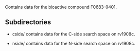Contains data for the bioactive compound F0683-0401.

## Subdirectories

- cside/ contains data for the C-side search space on rv1908c.

- nside/ contains data for the N-side search space on rv1908c.

